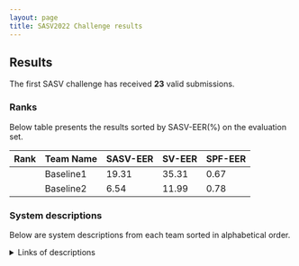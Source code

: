 ```yaml
---
layout: page
title: SASV2022 Challenge results
---
```


## Results
The first SASV challenge has received **23** valid submissions. 

### Ranks
Below table presents the results sorted by SASV-EER(%) on the evaluation set.

| Rank | Team Name | SASV-EER | SV-EER | SPF-EER|
--|--|--|--|--
| | Baseline1 | 19.31 | 35.31 | 0.67|
| | Baseline2 | 6.54 | 11.99 | 0.78|

### System descriptions
Below are system descriptions from each team sorted in alphabetical order. 

<details><summary>Links of descriptions</summary>
<div markdown="1">
- [Team A]({{ site.url }}/pdfs/2022_SASV_evaluation_plan_v0.1.pdf)

</details>
